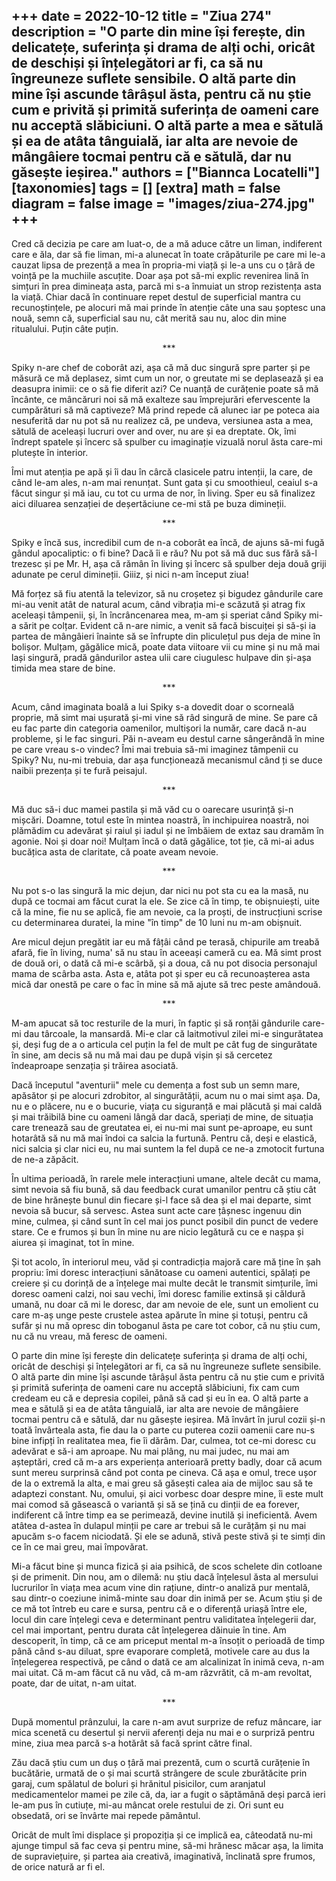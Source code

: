 
+++
date = 2022-10-12
title = "Ziua 274"
description = "O parte din mine își ferește, din delicatețe, suferința și drama de alți ochi, oricât de deschiși și înțelegători ar fi, ca să nu îngreuneze suflete sensibile. O altă parte din mine își ascunde târâșul ăsta, pentru că nu știe cum e privită și primită suferința de oameni care nu acceptă slăbiciuni. O altă parte a mea e sătulă și ea de atâta tânguială, iar alta are nevoie de mângâiere tocmai pentru că e sătulă, dar nu găsește ieșirea."
authors = ["Biannca Locatelli"]
[taxonomies]
tags = []
[extra]
math = false
diagram = false
image = "images/ziua-274.jpg"
+++
---

Cred că decizia pe care am luat-o, de a mă aduce către un liman, indiferent care e ăla, dar să fie liman, mi-a alunecat în toate crăpăturile pe care mi le-a cauzat lipsa de prezență a mea în propria-mi viață și le-a uns cu o țâră de voință pe la muchiile ascuțite. Doar așa pot să-mi explic revenirea lină în simțuri în prea dimineața asta, parcă mi s-a înmuiat un strop rezistența asta la viață. Chiar dacă în continuare repet destul de superficial mantra cu recunoștințele, pe alocuri mă mai prinde în atenție câte una sau șoptesc una nouă, semn că, superficial sau nu, cât merită sau nu, aloc din mine ritualului. Puțin câte puțin.

<p style="text-align: center;">***</p>

Spiky n-are chef de coborât azi, așa că mă duc singură spre parter și pe măsură ce mă deplasez, simt cum un nor, o greutate mi se deplasează și ea deasupra inimii: ce o să fie diferit azi? Ce nuanță de curățenie poate să mă încânte, ce mâncăruri noi să mă exalteze sau împrejurări efervescente la cumpărături să mă captiveze? Mă prind repede că alunec iar pe poteca aia nesuferită dar nu pot să nu realizez că, pe undeva, versiunea asta a mea, sătulă de aceleași lucruri over and over, nu are și ea dreptate. Ok, îmi îndrept spatele și încerc să spulber cu imaginație vizuală norul ăsta care-mi plutește în interior.

Îmi mut atenția pe apă și îi dau în cârcă clasicele patru intenții, la care, de când le-am ales, n-am mai renunțat. Sunt gata și cu smoothieul, ceaiul s-a făcut singur și mă iau, cu tot cu urma de nor, în living. Sper eu să finalizez aici diluarea senzației de deșertăciune ce-mi stă pe buza dimineții.

<p style="text-align: center;">***</p>

Spiky e încă sus, incredibil cum de n-a coborât ea încă, de ajuns să-mi fugă gândul apocaliptic: o fi bine? Dacă îi e rău? Nu pot să mă duc sus fără să-l trezesc și pe Mr. H, așa că rămân în living și încerc să spulber deja două griji adunate pe cerul dimineții. Giiiz, și nici n-am început ziua!

Mă forțez să fiu atentă la televizor, să nu croșetez și bigudez gândurile care mi-au venit atât de natural acum, când vibrația mi-e scăzută și atrag fix aceleași tâmpenii, și, în încrâncenarea mea, m-am și speriat când Spiky mi-a sărit pe colțar. Evident că n-are nimic, a venit să facă biscuiței și să-și ia partea de mângâieri înainte să se înfrupte din pliculețul pus deja de mine în bolișor. Mulțam, găgălice mică, poate data viitoare vii cu mine și nu mă mai lași singură, pradă gândurilor astea ulii care ciugulesc hulpave din și-așa timida mea stare de bine.

<p style="text-align: center;">***</p>

Acum, când imaginata boală a lui Spiky s-a dovedit doar o scorneală proprie, mă simt mai ușurată și-mi vine să râd singură de mine. Se pare că eu fac parte din categoria oamenilor, multișori la număr, care dacă n-au probleme, și le fac singuri. Păi n-aveam eu destul carne sângerândă în mine pe care vreau s-o vindec? Îmi mai trebuia să-mi imaginez tâmpenii cu Spiky? Nu, nu-mi trebuia, dar așa funcționează mecanismul când ți se duce naibii prezența și te fură peisajul.

<p style="text-align: center;">***</p>

Mă duc să-i duc mamei pastila și mă văd cu o oarecare usurință și-n mișcări. Doamne, totul este în mintea noastră, în inchipuirea noastră, noi plămădim cu adevărat și raiul și iadul și ne îmbăiem de extaz sau dramăm în agonie. Noi și doar noi! Mulțam încă o dată găgălice, tot ție, că mi-ai adus bucățica asta de claritate, că poate aveam nevoie.

<p style="text-align: center;">***</p>

Nu pot s-o las singură la mic dejun, dar nici nu pot sta cu ea la masă, nu după ce tocmai am făcut curat la ele. Se zice că în timp, te obișnuiești, uite că la mine, fie nu se aplică, fie am nevoie, ca la proști, de instrucțiuni scrise cu determinarea duratei, la mine "în timp" de 10 luni nu m-am obișnuit.

Are micul dejun pregătit iar eu mă fâțâi când pe terasă, chipurile am treabă afară, fie în living, numa' să nu stau în aceeași cameră cu ea. Mă simt prost de două ori, o dată că mi-e scârbă, și a doua, că nu pot disocia personajul mama de scârba asta. Asta e, atâta pot și sper eu că recunoașterea asta mică dar onestă pe care o fac în mine să mă ajute să trec peste amândouă.

<p style="text-align: center;">***</p>

M-am apucat să toc resturile de la muri, în faptic și să ronțăi gândurile care-mi dau târcoale, la mansardă. Mi-e clar că laitmotivul zilei mi-e singurătatea și, deși fug de a o articula cel puțin la fel de mult pe cât fug de singurătate în sine, am decis să nu mă mai dau pe după vișin și să cercetez îndeaproape senzația și trăirea asociată.

Dacă începutul "aventurii" mele cu demența a fost sub un semn mare, apăsător și pe alocuri zdrobitor, al singurătății, acum nu o mai simt așa. Da, nu e o plăcere, nu e o bucurie, viața cu siguranță e mai plăcută și mai caldă și mai trăibilă bine cu oameni lângă dar dacă, speriați de mine, de situația care trenează sau de greutatea ei, ei nu-mi mai sunt pe-aproape, eu sunt hotarâtă să nu mă mai îndoi ca salcia la furtună. Pentru că, deși e elastică, nici salcia și clar nici eu, nu mai suntem la fel după ce ne-a zmotocit furtuna de ne-a zăpăcit.

În ultima perioadă, în rarele mele interacțiuni umane, altele decât cu mama, simt nevoia să fiu bună, să dau feedback curat umanilor pentru că știu cât de bine hrănește bunul din fiecare și-l face să dea și el mai departe, simt nevoia să bucur, să servesc. Astea sunt acte care țâșnesc ingenuu din mine, culmea, și când sunt în cel mai jos punct posibil din punct de vedere stare. Ce e frumos și bun în mine nu are nicio legătură cu ce e nașpa și aiurea și imaginat, tot în mine.

Și tot acolo, în interiorul meu, văd și contradicția majoră care mă ține în șah propriu: îmi doresc interacțiuni sănătoase cu oameni autentici, spălați pe creiere și cu dorință de a înțelege mai multe decât le transmit simțurile, îmi doresc oameni calzi, noi sau vechi, îmi doresc familie extinsă și căldură umană, nu doar că mi le doresc, dar am nevoie de ele, sunt un emolient cu care m-aș unge peste crustele astea apărute în mine și totuși, pentru că sufăr și nu mă opresc din toboganul ăsta pe care tot cobor, că nu știu cum, nu că nu vreau, mă feresc de oameni.

O parte din mine își ferește din delicatețe suferința și drama de alți ochi, oricât de deschiși și înțelegători ar fi, ca să nu îngreuneze suflete sensibile. O altă parte din mine își ascunde târâșul ăsta pentru că nu știe cum e privită și primită suferința de oameni care nu acceptă slăbiciuni, fix cam cum credeam eu că e depresia copilei, până să cad și eu în ea. O altă parte a mea e sătulă și ea de atâta tânguială, iar alta are nevoie de mângâiere tocmai pentru că e sătulă, dar nu găsește ieșirea. Mă învârt în jurul cozii și-n toată învârteala asta, fie dau la o parte cu puterea cozii oamenii care nu-s bine infipți în realitatea mea, fie îi dărâm. Dar, culmea, tot ce-mi doresc cu adevărat e să-i am aproape. Nu mai plâng, nu mai judec, nu mai am așteptări, cred că m-a ars experiența anterioară pretty badly, doar că acum sunt mereu surprinsă când pot conta pe cineva. Că așa e omul, trece ușor de la o extremă la alta, e mai greu să găsești calea aia de mijloc sau să te adaptezi constant. Nu, omului, și aici vorbesc doar despre mine, îi este mult mai comod să găsească o variantă și să se țină cu dinții de ea forever, indiferent că între timp ea se perimează, devine inutilă și ineficientă. Avem atâtea d-astea în dulapul minții pe care ar trebui să le curățăm și nu mai apucăm s-o facem niciodată. Și ele se adună, stivă peste stivă și te simți din ce în ce mai greu, mai împovărat.

Mi-a făcut bine și munca fizică și aia psihică, de scos schelete din cotloane și de primenit. Din nou, am o dilemă: nu știu dacă înțelesul ăsta al mersului lucrurilor în viața mea acum vine din rațiune, dintr-o analiză pur mentală, sau dintr-o coeziune inimă-minte sau doar din inimă per se. Acum știu și de ce mă tot întreb eu care e sursa, pentru că e o diferență uriașă între ele, locul din care înțelegi ceva e determinant pentru validitatea înțelegerii dar, cel mai important, pentru durata cât înțelegerea dăinuie în tine. Am descoperit, în timp, că ce am priceput mental m-a însoțit o perioadă de timp până când s-au diluat, spre evaporare completă, motivele care au dus la înțelegerea respectivă, pe când o dată ce am alcalinizat în inimă ceva, n-am mai uitat. Că m-am făcut că nu văd, că m-am răzvrătit, că m-am revoltat, poate, dar de uitat, n-am uitat.

<p style="text-align: center;">***</p>

După momentul prânzului, la care n-am avut surprize de refuz mâncare, iar mica scenetă cu desertul și nervii aferenți deja nu mai e o surpriză pentru mine, ziua mea parcă s-a hotărât să facă sprint către final.

Zău dacă știu cum un duș o țâră mai prezentă, cum o scurtă curățenie în bucătărie, urmată de o și mai scurtă strângere de scule zburătăcite prin garaj, cum spălatul de boluri și hrănitul pisicilor, cum aranjatul medicamentelor mamei pe zile că, da, iar a fugit o săptămână deși parcă ieri le-am pus în cutiuțe, mi-au mâncat orele restului de zi. Ori sunt eu obsedată, ori se învârte mai repede pământul.

Oricât de mult îmi displace și propoziția și ce implică ea, câteodată nu-mi ajunge timpul să fac ceva și pentru mine, să-mi hrănesc măcar așa, la limita de supraviețuire, și partea aia creativă, imaginativă, înclinată spre frumos, de orice natură ar fi el.

